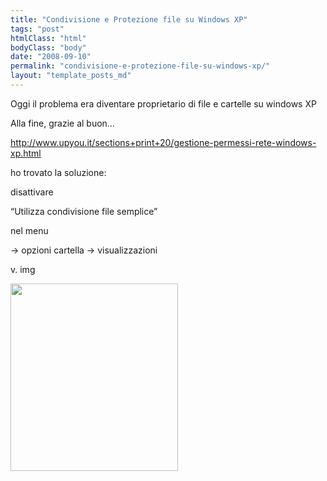 ```yaml
---
title: "Condivisione e Protezione file su Windows XP"
tags: "post"
htmlClass: "html"
bodyClass: "body"
date: "2008-09-10"
permalink: "condivisione-e-protezione-file-su-windows-xp/"
layout: "template_posts_md"
---
```

<p>Oggi il problema era diventare proprietario di file e cartelle su windows XP</p>
<p>Alla fine, grazie al buon&#8230;</p>
<p><a href="http://www.upyou.it/sections+print+20/gestione-permessi-rete-windows-xp.html">http://www.upyou.it/sections+print+20/gestione-permessi-rete-windows-xp.html</a></p>
<p>ho trovato la soluzione:</p>
<p>disattivare</p>
<p>&#8220;Utilizza condivisione file semplice&#8221;</p>
<p>nel menu</p>
<p>-&gt; opzioni cartella -&gt; visualizzazioni</p>
<p>v. img</p>
<p><a href="http://www.maurizio.proietti.name/wp-content/uploads/2008/09/permessixp-01.jpg"><img loading="lazy" class="alignnone size-medium wp-image-265" title="permessixp-01" src="http://www.maurizio.proietti.name/wp-content/uploads/2008/09/permessixp-01-268x300.jpg" alt="" width="268" height="300" srcset="https://www.maurizio.proietti.name/wp-content/uploads/2008/09/permessixp-01-268x300.jpg 268w, https://www.maurizio.proietti.name/wp-content/uploads/2008/09/permessixp-01.jpg 422w" sizes="(max-width: 268px) 85vw, 268px" /></a></p>
